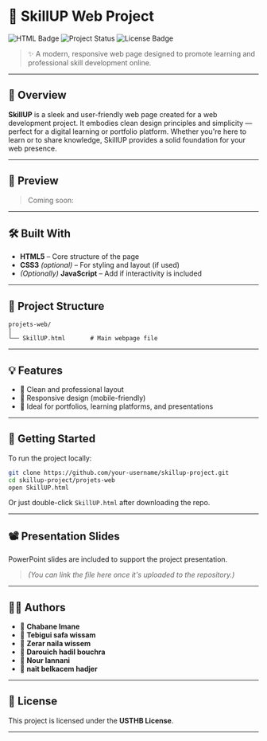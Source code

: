# 🚀 SkillUP Web Project

![HTML Badge](https://img.shields.io/badge/HTML-Expert-orange?logo=html5) ![Project Status](https://img.shields.io/badge/Status-Completed-brightgreen) ![License Badge](https://img.shields.io/badge/License-MIT-blue)

> ✨ A modern, responsive web page designed to promote learning and professional skill development online.

---

## 🌟 Overview

**SkillUP** is a sleek and user-friendly web page created for a web development project. It embodies clean design principles and simplicity — perfect for a digital learning or portfolio platform. Whether you're here to learn or to share knowledge, SkillUP provides a solid foundation for your web presence.

---

## 📸 Preview

> Coming soon: 

---

## 🛠️ Built With

- **HTML5** – Core structure of the page
- **CSS3** *(optional)* – For styling and layout (if used)
- *(Optionally)* **JavaScript** – Add if interactivity is included

---

## 📁 Project Structure

```
projets-web/
│
└── SkillUP.html       # Main webpage file
```

---

## 💡 Features

- 🎯 Clean and professional layout
- 📱 Responsive design (mobile-friendly)
- 💼 Ideal for portfolios, learning platforms, and presentations

---

## 🚀 Getting Started

To run the project locally:

```bash
git clone https://github.com/your-username/skillup-project.git
cd skillup-project/projets-web
open SkillUP.html
```

Or just double-click `SkillUP.html` after downloading the repo.

---

## 📽️ Presentation Slides

PowerPoint slides are included to support the project presentation.  
> *(You can link the file here once it's uploaded to the repository.)*

---

## 🧑‍💻 Authors

- 👤 **Chabane Imane**
- 👤 **Tebigui safa wissam**
- 👤 **Zerar naila wissem**
- 👤 **Darouich hadil bouchra**
- 👤 **Nour lannani**
- 👤 **nait belkacem hadjer**


---

## 📜 License

This project is licensed under the **USTHB License**.

---
